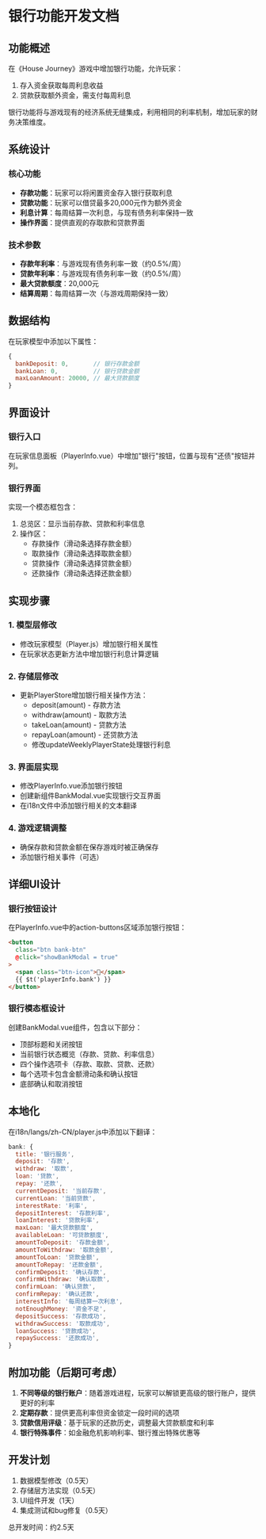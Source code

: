# 银行功能开发文档

## 功能概述

在《House Journey》游戏中增加银行功能，允许玩家：
1. 存入资金获取每周利息收益
2. 贷款获取额外资金，需支付每周利息

银行功能将与游戏现有的经济系统无缝集成，利用相同的利率机制，增加玩家的财务决策维度。

## 系统设计

### 核心功能
- **存款功能**：玩家可以将闲置资金存入银行获取利息
- **贷款功能**：玩家可以借贷最多20,000元作为额外资金
- **利息计算**：每周结算一次利息，与现有债务利率保持一致
- **操作界面**：提供直观的存取款和贷款界面

### 技术参数
- **存款年利率**：与游戏现有债务利率一致（约0.5%/周）
- **贷款年利率**：与游戏现有债务利率一致（约0.5%/周）
- **最大贷款额度**：20,000元
- **结算周期**：每周结算一次（与游戏周期保持一致）

## 数据结构

在玩家模型中添加以下属性：
```javascript
{
  bankDeposit: 0,       // 银行存款金额
  bankLoan: 0,          // 银行贷款金额
  maxLoanAmount: 20000, // 最大贷款额度
}
```

## 界面设计

### 银行入口
在玩家信息面板（PlayerInfo.vue）中增加"银行"按钮，位置与现有"还债"按钮并列。

### 银行界面
实现一个模态框包含：
1. 总览区：显示当前存款、贷款和利率信息
2. 操作区：
   - 存款操作（滑动条选择存款金额）
   - 取款操作（滑动条选择取款金额）
   - 贷款操作（滑动条选择贷款金额）
   - 还款操作（滑动条选择还款金额）

## 实现步骤

### 1. 模型层修改
- 修改玩家模型（Player.js）增加银行相关属性
- 在玩家状态更新方法中增加银行利息计算逻辑

### 2. 存储层修改
- 更新PlayerStore增加银行相关操作方法：
  - deposit(amount) - 存款方法
  - withdraw(amount) - 取款方法
  - takeLoan(amount) - 贷款方法
  - repayLoan(amount) - 还贷款方法
  - 修改updateWeeklyPlayerState处理银行利息

### 3. 界面层实现
- 修改PlayerInfo.vue添加银行按钮
- 创建新组件BankModal.vue实现银行交互界面
- 在i18n文件中添加银行相关的文本翻译

### 4. 游戏逻辑调整
- 确保存款和贷款金额在保存游戏时被正确保存
- 添加银行相关事件（可选）

## 详细UI设计

### 银行按钮设计
在PlayerInfo.vue中的action-buttons区域添加银行按钮：
```html
<button 
  class="btn bank-btn" 
  @click="showBankModal = true"
>
  <span class="btn-icon">🏦</span>
  {{ $t('playerInfo.bank') }}
</button>
```

### 银行模态框设计
创建BankModal.vue组件，包含以下部分：
- 顶部标题和关闭按钮
- 当前银行状态概览（存款、贷款、利率信息）
- 四个操作选项卡（存款、取款、贷款、还款）
- 每个选项卡包含金额滑动条和确认按钮
- 底部确认和取消按钮

## 本地化

在i18n/langs/zh-CN/player.js中添加以下翻译：
```javascript
bank: {
  title: '银行服务',
  deposit: '存款',
  withdraw: '取款',
  loan: '贷款',
  repay: '还款',
  currentDeposit: '当前存款',
  currentLoan: '当前贷款',
  interestRate: '利率',
  depositInterest: '存款利率',
  loanInterest: '贷款利率',
  maxLoan: '最大贷款额度',
  availableLoan: '可贷款额度',
  amountToDeposit: '存款金额',
  amountToWithdraw: '取款金额',
  amountToLoan: '贷款金额',
  amountToRepay: '还款金额',
  confirmDeposit: '确认存款',
  confirmWithdraw: '确认取款',
  confirmLoan: '确认贷款',
  confirmRepay: '确认还款',
  interestInfo: '每周结算一次利息',
  notEnoughMoney: '资金不足',
  depositSuccess: '存款成功',
  withdrawSuccess: '取款成功',
  loanSuccess: '贷款成功',
  repaySuccess: '还款成功',
}
```

## 附加功能（后期可考虑）

1. **不同等级的银行账户**：随着游戏进程，玩家可以解锁更高级的银行账户，提供更好的利率
2. **定期存款**：提供更高利率但资金锁定一段时间的选项
3. **贷款信用评级**：基于玩家的还款历史，调整最大贷款额度和利率
4. **银行特殊事件**：如金融危机影响利率、银行推出特殊优惠等

## 开发计划

1. 数据模型修改（0.5天）
2. 存储层方法实现（0.5天）
3. UI组件开发（1天）
4. 集成测试和bug修复（0.5天）

总开发时间：约2.5天 
